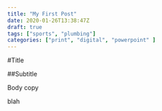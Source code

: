 ```yaml
---
title: "My First Post"
date: 2020-01-26T13:38:47Z
draft: true
tags: ["sports", "plumbing"]
categories: ["print", "digital", "powerpoint" ]
---
```


#Title

##Subtitle

Body copy

blah